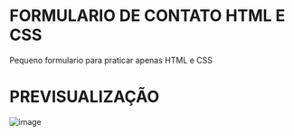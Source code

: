 # FORMULARIO DE CONTATO HTML E CSS

Pequeno formulario para praticar apenas HTML e CSS

# PREVISUALIZAÇÃO

![image](https://github.com/wrksystem/Formularios_HTML_CSS/assets/51803873/619ad868-5cd4-40f7-9680-2da11e4101be)

